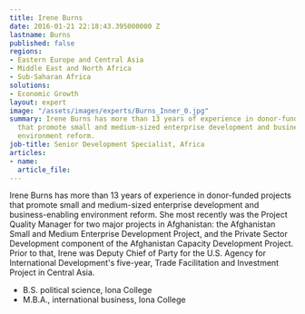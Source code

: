 ```yaml
---
title: Irene Burns
date: 2016-01-21 22:18:43.395000000 Z
lastname: Burns
published: false
regions:
- Eastern Europe and Central Asia
- Middle East and North Africa
- Sub-Saharan Africa
solutions:
- Economic Growth
layout: expert
image: "/assets/images/experts/Burns_Inner_0.jpg"
summary: Irene Burns has more than 13 years of experience in donor-funded projects
  that promote small and medium-sized enterprise development and business-enabling
  environment reform.
job-title: Senior Development Specialist, Africa
articles:
- name:
  article_file:
---
```


Irene Burns has more than 13 years of experience in donor-funded projects that promote small and medium-sized enterprise development and business-enabling environment reform. She most recently was the Project Quality Manager for two major projects in Afghanistan: the Afghanistan Small and Medium Enterprise Development Project, and the Private Sector Development component of the Afghanistan Capacity Development Project. Prior to that, Irene was Deputy Chief of Party for the U.S. Agency for International Development's five-year, Trade Facilitation and Investment Project in Central Asia.

* B.S. political science, Iona College
* M.B.A., international business, Iona College
